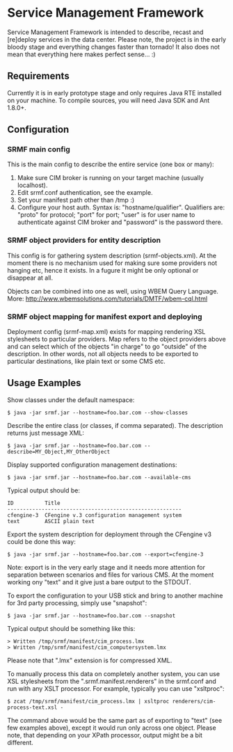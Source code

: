 Service Management Framework
============================

Service Management Framework is intended to describe, recast and [re]deploy services in the data center.
Please note, the project is in the early bloody stage and everything changes faster than tornado! It also does not mean that everything here makes perfect sense... :)

Requirements
------------

Currently it is in early prototype stage and only requires Java RTE installed on your machine. To compile sources, you will need Java SDK and Ant 1.8.0+.

Configuration
-------------

### SRMF main config

This is the main config to describe the entire service (one box or many):

1. Make sure CIM broker is running on your target machine (usually localhost).
2. Edit srmf.conf authentication, see the example.
3. Set your manifest path other than /tmp :)
4. Configure your host auth. Syntax is: "hostname/qualifier". Qualifiers are: "proto" for protocol; "port" for port; "user" is for user name to authenticate against CIM broker and "password" is the password there.

### SRMF object providers for entity description

This config is for gathering system description (srmf-objects.xml). At the moment there is no mechanism used for making sure some providers not hanging etc, hence it exists. In a fugure it might be only optional or disappear at all.

Objects can be combined into one as well, using WBEM Query Language. More: http://www.wbemsolutions.com/tutorials/DMTF/wbem-cql.html

### SRMF object mapping for manifest export and deploying

Deployment config (srmf-map.xml) exists for mapping rendering XSL stylesheets to particular providers. Map refers to the object providers above and can select which of the objects "in charge" to go "outside" of the description. In other words, not all objects needs to be exported to particular destinations, like plain text or some CMS etc.

Usage Examples
--------------

Show classes under the default namespace:

    $ java -jar srmf.jar --hostname=foo.bar.com --show-classes

Describe the entire class (or classes, if comma separated). The description returns just message XML:

    $ java -jar srmf.jar --hostname=foo.bar.com --describe=MY_Object,MY_OtherObject

Display supported configuration management destinations:

    $ java -jar srmf.jar --hostname=foo.bar.com --available-cms

Typical output should be:

    ID          Title
    --------------------------------------------------------
    cfengine-3	CFengine v.3 configuration management system
    text	    ASCII plain text

Export the system description for deployment through the CFengine v3 could be done this way:

    $ java -jar srmf.jar --hostname=foo.bar.com --export=cfengine-3

Note: export is in the very early stage and it needs more attention for separation between scenarios and files for various CMS. At the moment working ony "text" and it give just a bare output to the STDOUT.

To export the configuration to your USB stick and bring to another machine for 3rd party processing, simply use "snapshot":

    $ java -jar srmf.jar --hostname=foo.bar.com --snapshot

Typical output should be something like this:
    
    > Written /tmp/srmf/manifest/cim_process.lmx
    > Written /tmp/srmf/manifest/cim_computersystem.lmx

Please note that ".lmx" extension is for compressed XML.

To manually process this data on completely another system, you can use XSL stylesheets from the ".srmf.manifest.renderers" in the srmf.conf and run with any XSLT processor. For example, typically you can use "xsltproc":

    $ zcat /tmp/srmf/manifest/cim_process.lmx | xsltproc renderers/cim-process-text.xsl -

The command above would be the same part as of exporting to "text" (see few examples above), except it would run only across one object. Please note, that depending on your XPath processor, output might be a bit different.
